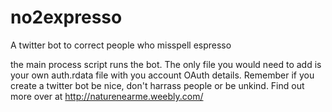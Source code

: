 # no2expresso
A twitter bot to correct people who misspell espresso

the main process script runs the bot. The only file you would need to add is your own auth.rdata file with you account OAuth details. Remember if you create a twitter bot be nice, don't harrass people or be unkind. Find out more over at http://naturenearme.weebly.com/
